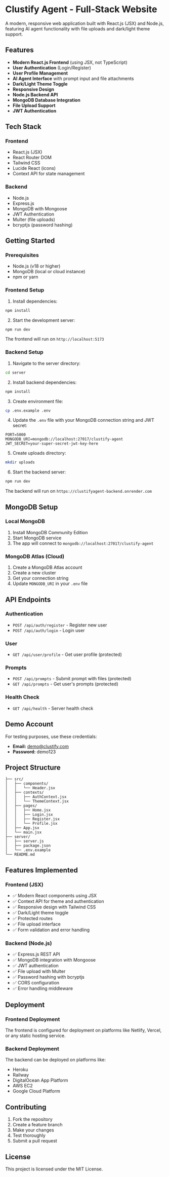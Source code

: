 # Clustify Agent - Full-Stack Website

A modern, responsive web application built with React.js (JSX) and Node.js, featuring AI agent functionality with file uploads and dark/light theme support.

## Features

- **Modern React.js Frontend** (using JSX, not TypeScript)
- **User Authentication** (Login/Register)
- **User Profile Management**
- **AI Agent Interface** with prompt input and file attachments
- **Dark/Light Theme Toggle**
- **Responsive Design**
- **Node.js Backend API**
- **MongoDB Database Integration**
- **File Upload Support**
- **JWT Authentication**

## Tech Stack

### Frontend

- React.js (JSX)
- React Router DOM
- Tailwind CSS
- Lucide React (icons)
- Context API for state management

### Backend

- Node.js
- Express.js
- MongoDB with Mongoose
- JWT Authentication
- Multer (file uploads)
- bcryptjs (password hashing)

## Getting Started

### Prerequisites

- Node.js (v18 or higher)
- MongoDB (local or cloud instance)
- npm or yarn

### Frontend Setup

1. Install dependencies:

```bash
npm install
```

2. Start the development server:

```bash
npm run dev
```

The frontend will run on `http://localhost:5173`

### Backend Setup

1. Navigate to the server directory:

```bash
cd server
```

2. Install backend dependencies:

```bash
npm install
```

3. Create environment file:

```bash
cp .env.example .env
```

4. Update the `.env` file with your MongoDB connection string and JWT secret:

```env
PORT=5000
MONGODB_URI=mongodb://localhost:27017/clustify-agent
JWT_SECRET=your-super-secret-jwt-key-here
```

5. Create uploads directory:

```bash
mkdir uploads
```

6. Start the backend server:

```bash
npm run dev
```

The backend will run on `https://clustifyagent-backend.onrender.com`

## MongoDB Setup

### Local MongoDB

1. Install MongoDB Community Edition
2. Start MongoDB service
3. The app will connect to `mongodb://localhost:27017/clustify-agent`

### MongoDB Atlas (Cloud)

1. Create a MongoDB Atlas account
2. Create a new cluster
3. Get your connection string
4. Update `MONGODB_URI` in your `.env` file

## API Endpoints

### Authentication

- `POST /api/auth/register` - Register new user
- `POST /api/auth/login` - Login user

### User

- `GET /api/user/profile` - Get user profile (protected)

### Prompts

- `POST /api/prompts` - Submit prompt with files (protected)
- `GET /api/prompts` - Get user's prompts (protected)

### Health Check

- `GET /api/health` - Server health check

## Demo Account

For testing purposes, use these credentials:

- **Email:** demo@clustify.com
- **Password:** demo123

## Project Structure

```
├── src/
│   ├── components/
│   │   └── Header.jsx
│   ├── contexts/
│   │   ├── AuthContext.jsx
│   │   └── ThemeContext.jsx
│   ├── pages/
│   │   ├── Home.jsx
│   │   ├── Login.jsx
│   │   ├── Register.jsx
│   │   └── Profile.jsx
│   ├── App.jsx
│   └── main.jsx
├── server/
│   ├── server.js
│   ├── package.json
│   └── .env.example
└── README.md
```

## Features Implemented

### Frontend (JSX)

- ✅ Modern React components using JSX
- ✅ Context API for theme and authentication
- ✅ Responsive design with Tailwind CSS
- ✅ Dark/Light theme toggle
- ✅ Protected routes
- ✅ File upload interface
- ✅ Form validation and error handling

### Backend (Node.js)

- ✅ Express.js REST API
- ✅ MongoDB integration with Mongoose
- ✅ JWT authentication
- ✅ File upload with Multer
- ✅ Password hashing with bcryptjs
- ✅ CORS configuration
- ✅ Error handling middleware

## Deployment

### Frontend Deployment

The frontend is configured for deployment on platforms like Netlify, Vercel, or any static hosting service.

### Backend Deployment

The backend can be deployed on platforms like:

- Heroku
- Railway
- DigitalOcean App Platform
- AWS EC2
- Google Cloud Platform

## Contributing

1. Fork the repository
2. Create a feature branch
3. Make your changes
4. Test thoroughly
5. Submit a pull request

## License

This project is licensed under the MIT License.
